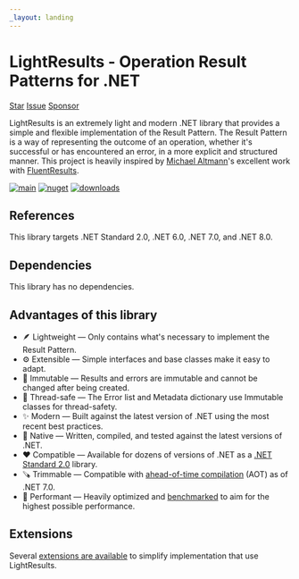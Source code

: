 ```yaml
---
_layout: landing
---
```


# LightResults - Operation Result Patterns for .NET

<a class="github-button" href="https://github.com/jscarle/LightResults" data-color-scheme="no-preference: light; light: light; dark: dark;" data-icon="octicon-star" data-size="large" aria-label="Star LightResults on GitHub">Star</a>
<a class="github-button" href="https://github.com/jscarle/LightResults/issues" data-color-scheme="no-preference: light; light: light; dark: dark;" data-icon="octicon-issue-opened" data-size="large" aria-label="Open issue for LightResults on GitHub">Issue</a>
<a class="github-button" href="https://github.com/sponsors/jscarle" data-color-scheme="no-preference: light; light: light; dark: dark;" data-icon="octicon-heart" data-size="large" aria-label="Sponsor @jscarle on GitHub">Sponsor</a>

LightResults is an extremely light and modern .NET library that provides a simple and flexible
implementation of the Result Pattern. The Result Pattern is a way of representing the outcome
of an operation, whether it's successful or has encountered an error, in a more explicit and
structured manner. This project is heavily inspired by [Michael Altmann](https://github.com/altmann)'s
excellent work with [FluentResults](https://github.com/altmann/FluentResults).

[![main](https://img.shields.io/github/actions/workflow/status/jscarle/LightResults/main.yml?logo=github)](https://github.com/jscarle/LightResults)
[![nuget](https://img.shields.io/nuget/v/LightResults)](https://www.nuget.org/packages/LightResults)
[![downloads](https://img.shields.io/nuget/dt/LightResults)](https://www.nuget.org/packages/LightResults)

## References

This library targets .NET Standard 2.0, .NET 6.0, .NET 7.0, and .NET 8.0.

## Dependencies

This library has no dependencies.

## Advantages of this library

- 🪶 Lightweight — Only contains what's necessary to implement the Result Pattern.
- ⚙️ Extensible — Simple interfaces and base classes make it easy to adapt.
- 🧱 Immutable — Results and errors are immutable and cannot be changed after being created.
- 🧵 Thread-safe — The Error list and Metadata dictionary use Immutable classes for thread-safety.
- ✨ Modern — Built against the latest version of .NET using the most recent best practices.
- 🧪 Native — Written, compiled, and tested against the latest versions of .NET.
- ❤️ Compatible — Available for dozens of versions of .NET as a [.NET Standard 2.0](https://learn.microsoft.com/en-us/dotnet/standard/net-standard?tabs=net-standard-2-0) library.
- 🪚 Trimmable — Compatible with [ahead-of-time compilation](https://learn.microsoft.com/en-us/dotnet/core/deploying/native-aot/) (AOT) as of .NET 7.0.
- 🚀 Performant — Heavily optimized and [benchmarked](https://jscarle.github.io/LightResults/docs/performance.html) to aim for the highest possible performance.

## Extensions

Several [extensions are available](https://github.com/jscarle/LightResults.Extensions) to simplify implementation that use LightResults.
